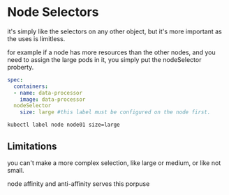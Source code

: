 # Node Selectors

it's simply like the selectors on any other object, but it's more important as the uses is limitless.

for example if a node has more resources than the other nodes, and you need to assign the large pods in it, you simply put the nodeSelector proberty.

```YAML
spec:
  containers:
  - name: data-processor
    image: data-processor
  nodeSelector
    size: large #this label must be configured on the node first.
```

`kubectl label node node01 size=large`

## Limitations

you can't make a more complex selection, like large or medium, or like not small.

node affinity and anti-affinity serves this porpuse
